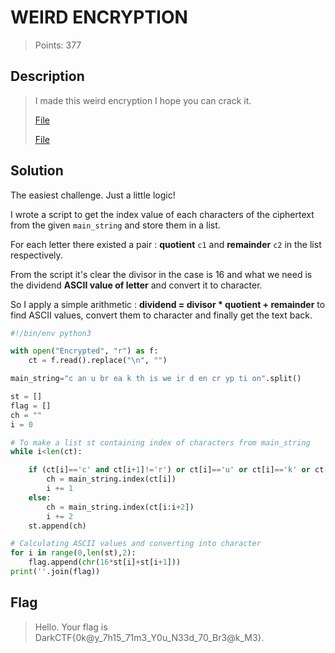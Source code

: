 # WEIRD ENCRYPTION
> Points: 377

## Description
> I made this weird encryption I hope you can crack it.
>
>[File](https://mega.nz/file/rt1GiIhb#YZzFsf07O-BVKugJSJoRQkazgs6I_pLMD_zISg6VGt0)
>
>[File](https://mega.nz/file/rt1GiIhb#YZzFsf07O-BVKugJSJoRQkazgs6I_pLMD_zISg6VGt0)

## Solution
The easiest challenge. Just a little logic!

I wrote a script to get the index value of each characters of the ciphertext from the given `main_string` and store them in a list.

For each letter there existed a pair : **quotient** `c1` and **remainder** `c2` in the list respectively.

From the script it's clear the divisor in the case is 16 and what we need is the dividend **ASCII value of letter** and convert it to character.

So I apply a simple arithmetic : **dividend = divisor * quotient + remainder** to find ASCII values, convert them to character and finally get the text back.

```py
#!/bin/env python3

with open("Encrypted", "r") as f:
	ct = f.read().replace("\n", "")

main_string="c an u br ea k th is we ir d en cr yp ti on".split()

st = []
flag = []
ch = ""
i = 0

# To make a list st containing index of characters from main_string
while i<len(ct):

	if (ct[i]=='c' and ct[i+1]!='r') or ct[i]=='u' or ct[i]=='k' or ct[i]=='d':
		ch = main_string.index(ct[i])
		i += 1
	else:
		ch = main_string.index(ct[i:i+2])
		i += 2
	st.append(ch)

# Calculating ASCII values and converting into character
for i in range(0,len(st),2):
	flag.append(chr(16*st[i]+st[i+1]))
print(''.join(flag))
```

## Flag
> Hello. Your flag is DarkCTF{0k@y_7h15_71m3_Y0u_N33d_70_Br3@k_M3}.

